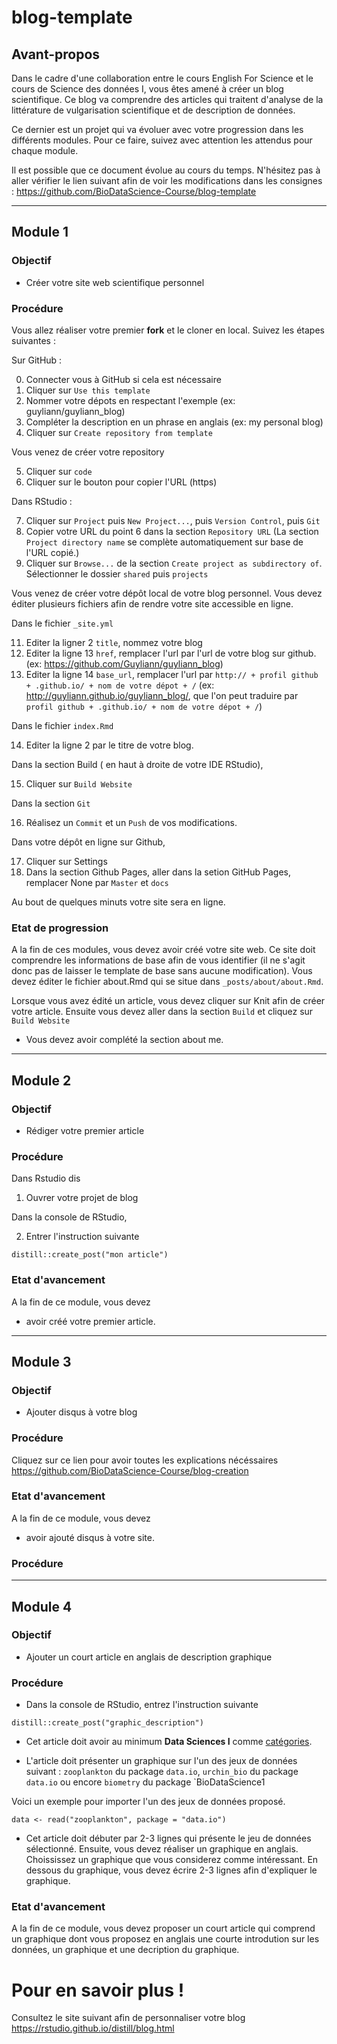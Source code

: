 # blog-template

## Avant-propos

Dans le cadre d'une collaboration entre le cours English For Science et le cours  de Science des données I, vous êtes amené à créer un blog scientifique. Ce blog va comprendre des articles qui traitent d'analyse de la littérature de vulgarisation scientifique et de description de données.

Ce dernier est un projet qui va évoluer avec votre progression dans les différents modules. Pour ce faire, suivez avec attention les attendus pour chaque module.

Il est possible que ce document évolue au cours du temps. N'hésitez pas à aller vérifier le lien suivant afin de voir les modifications dans les consignes : https://github.com/BioDataScience-Course/blog-template

----

## Module 1

### Objectif

- Créer votre site web scientifique personnel

### Procédure

Vous allez réaliser votre premier **fork** et le cloner en local. Suivez les étapes suivantes :

Sur GitHub :

0. Connecter vous à GitHub si cela est nécessaire
1. Cliquer sur `Use this template`
2. Nommer votre dépots en respectant l'exemple (ex: guyliann/guyliann_blog)
3. Compléter la description en un phrase en anglais (ex:  my personal blog)
4. Cliquer sur `Create repository from template`

Vous venez de créer votre repository

5. Cliquer sur `code`
6. Cliquer sur le bouton pour copier l'URL (https)

Dans RStudio :

7. Cliquer sur `Project` puis `New Project...`, puis `Version Control`, puis `Git`
8. Copier votre URL du point 6 dans la section `Repository URL` (La section `Project directory name` se complète automatiquement sur base de l'URL copié.)
9. Cliquer sur `Browse...` de la section `Create project as subdirectory of`. Sélectionner le dossier `shared` puis `projects`

Vous venez de créer votre dépôt local de votre blog personnel. Vous devez éditer plusieurs fichiers afin de rendre votre site accessible en ligne.

Dans le fichier `_site.yml`

11. Editer la ligner 2 `title`, nommez votre blog
12. Editer la ligne 13 `href`, remplacer l'url par l'url de votre blog sur github. (ex: https://github.com/Guyliann/guyliann_blog)
13. Editer la ligne 14 `base_url`, remplacer l'url par `http:// + profil github + .github.io/ + nom de votre dépot + /` (ex: http://guyliann.github.io/guyliann_blog/, que l'on peut traduire par `profil github + .github.io/ + nom de votre dépot + /`)

Dans le fichier `index.Rmd`

14. Editer la ligne 2 par le titre de votre blog.

Dans la section Build ( en haut à droite de votre IDE RStudio),

15. Cliquer sur `Build Website`

Dans la section `Git`

16. Réalisez un `Commit` et un `Push` de vos modifications.

Dans votre dépôt en ligne sur Github, 

17. Cliquer sur Settings 
18. Dans la section Github Pages, aller dans la setion GitHub Pages, remplacer None par `Master` et `docs`

Au bout de quelques minuts votre site sera en ligne.

### Etat de progression

A la fin de ces modules, vous devez avoir créé votre site web. Ce site doit comprendre les informations de base afin de vous identifier (il ne s'agit donc pas de laisser le template de base sans aucune modification). Vous devez éditer le fichier about.Rmd qui se situe dans `_posts/about/about.Rmd`.

Lorsque vous avez édité un article, vous devez cliquer sur Knit afin de créer votre article. Ensuite vous devez aller dans la section `Build` et cliquez sur `Build Website`

- Vous devez avoir complété la section about me.

-----

## Module 2

### Objectif

- Rédiger votre premier article

### Procédure

Dans Rstudio
dis
1. Ouvrer votre projet de blog

Dans la console de RStudio,

2. Entrer l'instruction suivante 

```
distill::create_post("mon article")
```

### Etat d'avancement 

A la fin de ce module, vous devez 

- avoir créé votre premier article. 

-----

## Module 3

### Objectif

- Ajouter disqus à votre blog

### Procédure

Cliquez sur ce lien pour avoir toutes les explications nécéssaires <https://github.com/BioDataScience-Course/blog-creation>

### Etat d'avancement 

A la fin de ce module, vous devez 

- avoir ajouté disqus à votre site. 

### Procédure
-----

## Module 4

### Objectif

- Ajouter un court article en anglais de description graphique

### Procédure

- Dans la console de RStudio, entrez l'instruction suivante 

```
distill::create_post("graphic_description")
```

- Cet article doit avoir au minimum **Data Sciences I** comme [catégories](https://rstudio.github.io/distill/blog.html#categories). 

- L'article doit présenter un graphique sur l'un des jeux de données suivant : `zooplankton` du package `data.io`, `urchin_bio` du package `data.io` ou encore `biometry` du package `BioDataScience1 

Voici un exemple pour importer l'un des jeux de données proposé.

```
data <- read("zooplankton", package = "data.io")
```

- Cet article doit débuter par 2-3 lignes qui présente le jeu de données sélectionné. Ensuite, vous devez réaliser un graphique en anglais. Choississez un graphique que vous considerez comme intéressant. En dessous du graphique, vous devez écrire 2-3 lignes afin d'expliquer le graphique.

### Etat d'avancement 

A la fin de ce module, vous devez proposer un court article qui comprend un graphique dont vous proposez en anglais une courte introdution sur les données, un graphique et une decription du graphique. 

# Pour en savoir plus !

Consultez le site suivant afin de personnaliser votre blog <https://rstudio.github.io/distill/blog.html>

